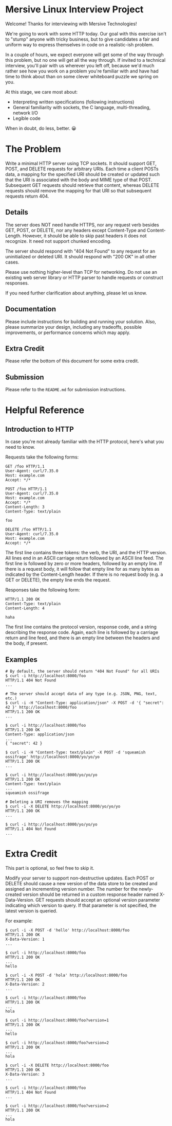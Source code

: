 Mersive Linux Interview Project
===================

Welcome! Thanks for interviewing with Mersive Technologies!

We're going to work with some HTTP today. Our goal with this exercise isn't to "stump" anyone with tricky business, but to give candidates a fair and uniform way to express themselves in code on a realistic-ish problem.

In a couple of hours, we expect everyone will get some of the way through this problem, but no one will get all the way through. If invited to a technical interview, you'll pair with us wherever you left off, because we'd much rather see how you work on a problem you're familiar with and have had time to think about than on some clever whiteboard puzzle we spring on you.

At this stage, we care most about:
* Interpreting written specifications (following instructions)
* General familiarity with sockets, the C language, multi-threading, network I/O
* Legible code

When in doubt, do less, better. 😀

# The Problem

Write a minimal HTTP server using TCP sockets.  It should support GET,
POST, and DELETE requests for arbitrary URIs.  Each time a client
POSTs data, a mapping for the specified URI should be created or
updated such that the URI is associated with the body and MIME type of
that POST.  Subsequent GET requests should retrieve that content,
whereas DELETE requests should remove the mapping for that URI so that
subsequent requests return 404.


## Details

The server does NOT need handle HTTPS, nor any request verb besides GET,
POST, or DELETE, nor any headers except Content-Type and
Content-Length.  However, it should be able to skip past headers it
does not recognize.  It need not support chunked encoding.

The server should respond with "404 Not Found" to any request for an
uninitialized or deleted URI.  It should respond with "200 OK" in all
other cases.

Please use nothing higher-level than TCP for networking.  Do not use
an existing web server library or HTTP parser to handle requests or
construct responses.

If you need further clarification about anything, please let us know.

## Documentation

Please include instructions for building and running your solution.
Also, please summarize your design, including any tradeoffs, possible
improvements, or performance concerns which may apply.

## Extra Credit

Please refer the bottom of this document for some extra credit.

## Submission

Please refer to the `README.md` for submission instructions.

# Helpful Reference

## Introduction to HTTP

In case you're not already familiar with the HTTP protocol, here's
what you need to know.

Requests take the following forms:

```
GET /foo HTTP/1.1
User-Agent: curl/7.35.0
Host: example.com
Accept: */*

```

```
POST /foo HTTP/1.1
User-Agent: curl/7.35.0
Host: example.com
Accept: */*
Content-Length: 3
Content-Type: text/plain

foo
```

```
DELETE /foo HTTP/1.1
User-Agent: curl/7.35.0
Host: example.com
Accept: */*

```

The first line contains three tokens: the verb, the URI, and the HTTP
version.  All lines end in an ASCII carriage return followed by an
ASCII line feed.  The first line is followed by zero or more headers,
followed by an empty line.  If there is a request body, it will follow
that empty line for as many bytes as indicated by the Content-Length
header.  If there is no request body (e.g. a GET or DELETE), the empty
line ends the request.

Responses take the following form:

```
HTTP/1.1 200 OK
Content-Type: text/plain
Content-Length: 4

haha
```

The first line contains the protocol version, response code, and a
string describing the response code.  Again, each line is followed by
a carriage return and line feed, and there is an empty line between
the headers and the body, if present.


## Examples

```{bash}
# By default, the server should return "404 Not Found" for all URIs
$ curl -i http://localhost:8000/foo
HTTP/1.1 404 Not Found
...

# The server should accept data of any type (e.g. JSON, PNG, text, etc.)
$ curl -i -H "Content-Type: application/json" -X POST -d '{ "secret": 42 }' http://localhost:8000/foo
HTTP/1.1 200 OK
...

$ curl -i http://localhost:8000/foo
HTTP/1.1 200 OK
Content-Type: application/json
...
{ "secret": 42 }

$ curl -i -H "Content-Type: text/plain" -X POST -d 'squeamish ossifrage' http://localhost:8000/yo/yo/yo
HTTP/1.1 200 OK
...

$ curl -i http://localhost:8000/yo/yo/yo
HTTP/1.1 200 OK
Content-Type: text/plain
...
squeamish ossifrage

# Deleting a URI removes the mapping
$ curl -i -X DELETE http://localhost:8000/yo/yo/yo
HTTP/1.1 200 OK
...

$ curl -i http://localhost:8000/yo/yo/yo
HTTP/1.1 404 Not Found
...
```

# Extra Credit

This part is optional, so feel free to skip it.

Modify your server to support non-destructive updates.  Each POST or
DELETE should cause a new version of the data store to be created and
assigned an incrementing version number.  The number for the
newly-created version should be returned in a custom response header
named X-Data-Version.  GET requests should accept an optional version
parameter indicating which version to query.  If that parameter is not
specified, the latest version is queried.

For example:

```{bash}
$ curl -i -X POST -d 'hello' http://localhost:8000/foo
HTTP/1.1 200 OK
X-Data-Version: 1
...

$ curl -i http://localhost:8000/foo
HTTP/1.1 200 OK
...
hello

$ curl -i -X POST -d 'hola' http://localhost:8000/foo
HTTP/1.1 200 OK
X-Data-Version: 2
...

$ curl -i http://localhost:8000/foo
HTTP/1.1 200 OK
...
hola

$ curl -i http://localhost:8000/foo?version=1
HTTP/1.1 200 OK
...
hello

$ curl -i http://localhost:8000/foo?version=2
HTTP/1.1 200 OK
...
hola

$ curl -i -X DELETE http://localhost:8000/foo
HTTP/1.1 200 OK
X-Data-Version: 3
...

$ curl -i http://localhost:8000/foo
HTTP/1.1 404 Not Found
...

$ curl -i http://localhost:8000/foo?version=2
HTTP/1.1 200 OK
...
hola
```
